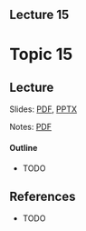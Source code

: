 Lecture 15
---
# Topic 15

## Lecture

Slides: [PDF](slides_15.pdf), [PPTX](slides_15.pptx)

Notes: [PDF](nodes_15.pdf)

#### Outline

* TODO

## References

* TODO


